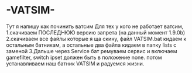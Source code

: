 # -VATSIM-
Тут я напишу как починить ватсим
Для тех у кого не работает ватсим, 
1.скачиваем ПОСЛЕДНЮЮ версию запрета (на данный момент 1.9.0b)
2.скачиваем все файлы которые я ща скину, файл VATSIM.bat кидаем к остальным батникам, а остальные два файла кидаем в папку lists с заменой
3.Дальше через Service бат ремуваем сервис и включаем gamefilter, switch ipset должен быть в положение none.
потом устанавливаем наш батник VATSIM и радуемся жизни.
